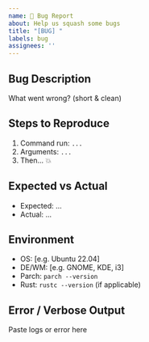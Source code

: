 ```yaml
---
name: 🐞 Bug Report
about: Help us squash some bugs
title: "[BUG] "
labels: bug
assignees: ''
---
```


## Bug Description
What went wrong? (short & clean)

## Steps to Reproduce
1. Command run: `...`
2. Arguments: `...`
3. Then... 💥

## Expected vs Actual
- Expected: ...
- Actual: ...

## Environment
- OS: [e.g. Ubuntu 22.04]
- DE/WM: [e.g. GNOME, KDE, i3]
- Parch: `parch --version`
- Rust: `rustc --version` (if applicable)

## Error / Verbose Output

Paste logs or error here
